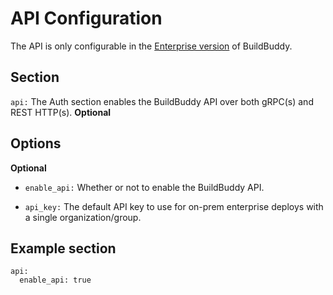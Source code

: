 <!--
{
  "name": "API",
  "category": "5eed3e2ace045b343fc0a328",
  "priority": 200
}
-->

# API Configuration
The API is only configurable in the [Enterprise version](enterprise.md) of BuildBuddy.

## Section

```api:``` The Auth section enables the BuildBuddy API over both gRPC(s) and REST HTTP(s). **Optional**

## Options

**Optional**

* ```enable_api:``` Whether or not to enable the BuildBuddy API.

* ```api_key:``` The default API key to use for on-prem enterprise deploys with a single organization/group.

## Example section

```
api:
  enable_api: true
```